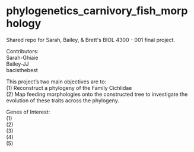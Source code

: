 # phylogenetics_carnivory_fish_morphology
Shared repo for Sarah, Bailey, & Brett's BIOL 4300 - 001 final project.

Contributors:<br>
Sarah-Ghiaie<br>
Bailey-JJ<br>
bacisthebest


This project’s two main objectives are to:<br> 
(1) Reconstruct a phylogeny of the Family Cichlidae<br> 
(2) Map feeding morphologies onto the constructed tree to investigate the evolution of these traits across the phylogeny. 


Genes of Interest:<br>
(1)<br>
(2)<br>
(3)<br>
(4)<br>
(5)<br>
